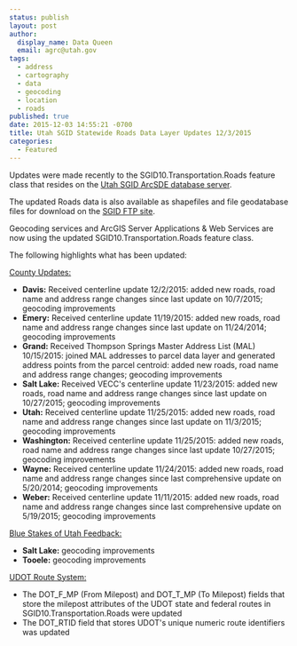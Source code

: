 ```yaml
---
status: publish
layout: post
author:
  display_name: Data Queen
  email: agrc@utah.gov
tags:
  - address
  - cartography
  - data
  - geocoding
  - location
  - roads
published: true
date: 2015-12-03 14:55:21 -0700
title: Utah SGID Statewide Roads Data Layer Updates 12/3/2015
categories:
  - Featured
---
```

<p>Updates were made recently to the SGID10.Transportation.Roads feature class that resides on the <a href="{{ "/sgid-database/" | prepend: site.baseurl }}">Utah SGID ArcSDE database server</a>.</p>
<p>The updated Roads data is also available as shapefiles and file geodatabase files for download on the <a href="ftp://ftp.agrc.utah.gov/UtahSGID_Vector/UTM12_NAD83/TRANSPORTATION/PackagedData/_Statewide/UtahRoadAndHighwaySystem/">SGID FTP site</a>.</p>
<p>Geocoding services and ArcGIS Server Applications & Web Services are now using the updated SGID10.Transportation.Roads feature class.</p>
<p>The following highlights what has been updated:</p>
<p><span style="text-decoration: underline;">County Updates:</span></p>
<ul>
<li><strong>Davis:</strong> Received centerline update 12/2/2015: added new roads, road name and address range changes since last update on 10/7/2015; geocoding improvements</li>
<li><strong>Emery:</strong> Received centerline update 11/19/2015: added new roads, road name and address range changes since last update on 11/24/2014; geocoding improvements</li>
<li><strong>Grand:</strong> Received Thompson Springs Master Address List (MAL) 10/15/2015: joined MAL addresses to parcel data layer and generated address points from the parcel centroid: added new roads, road name and address range changes; geocoding improvements</li>
<li><strong>Salt Lake:</strong> Received VECC's centerline update 11/23/2015: added new roads, road name and address range changes since last update on 10/27/2015; geocoding improvements</li>
<li><strong>Utah:</strong> Received centerline update 11/25/2015: added new roads, road name and address range changes since last update on 11/3/2015; geocoding improvements</li>
<li><strong>Washington:</strong> Received centerline update 11/25/2015: added new roads, road name and address range changes since last update 10/27/2015; geocoding improvements</li>
<li><strong>Wayne:</strong> Received centerline update 11/24/2015: added new roads, road name and address range changes since last comprehensive update on 5/20/2014; geocoding improvements</li>
</li>
<li><strong>Weber:</strong> Received centerline update 11/11/2015: added new roads, road name and address range changes since last comprehensive update on 5/19/2015; geocoding improvements</li>
</li>
</ul>
<p><span style="text-decoration: underline;">Blue Stakes of Utah Feedback:</span></p>
<ul>
<li><strong>Salt Lake:</strong> geocoding improvements</li>
<li><strong>Tooele:</strong> geocoding improvements</li>
</ul>
<p><span style="text-decoration: underline;">UDOT Route System:</span></p>
<ul>
<li>The DOT_F_MP (From Milepost) and DOT_T_MP (To Milepost) fields that store the milepost attributes of the UDOT state and federal routes in SGID10.Transportation.Roads were updated</li>
<li>The DOT_RTID field that stores UDOT's unique numeric route identifiers was updated</li>

